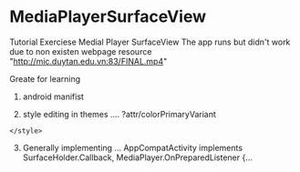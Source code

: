 # MediaPlayerSurfaceView

Tutorial Exerciese
Medial Player SurfaceView
The app runs but didn't work due to non existen webpage resource
 "http://mic.duytan.edu.vn:83/FINAL.mp4"
 
 Greate for learning
 
 1. android manifist 
   <uses-permission android:name="android.permission.INTERNET"/>
   
 2. style editing in themes
  ....
           <item name="android:statusBarColor">?attr/colorPrimaryVariant</item>
        <!-- Customize your theme here. -->
<!--        <item name="windowNoTitle">true</item>-->
<!--        <item name="windowActionBar">false</item>-->
<!--        <item name="android:windowFullscreen">true</item>-->
<!--        <item name="android:windowContentOverlay">@null</item>-->

    </style>
</resources>

3. Generally implementing 
... AppCompatActivity implements SurfaceHolder.Callback, MediaPlayer.OnPreparedListener {...

   
